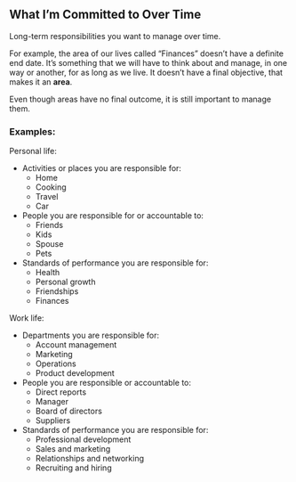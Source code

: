 ## What I’m Committed to Over Time

Long-term responsibilities you want to manage over time.

For example, the area of our lives called “Finances” doesn’t have a definite end date.
It’s something that we will have to think about and manage, in one way or another, for as long as we live. It doesn’t have a final objective, that makes it an **area**.

Even though areas have no final outcome, it is still important to manage them.

### Examples:
Personal life:
- Activities or places you are responsible for:
	- Home
	- Cooking
	- Travel
	- Car
- People you are responsible for or accountable to:
	- Friends
	- Kids
	- Spouse
	- Pets
- Standards of performance you are responsible for:
	- Health
	- Personal growth
	- Friendships
	- Finances

Work life:
- Departments you are responsible for:
	- Account management
	- Marketing
	- Operations
	- Product development
- People you are responsible or accountable to:
	- Direct reports
	- Manager
	- Board of directors
	- Suppliers
- Standards of performance you are responsible for:
	- Professional development
	- Sales and marketing
	- Relationships and networking
	- Recruiting and hiring